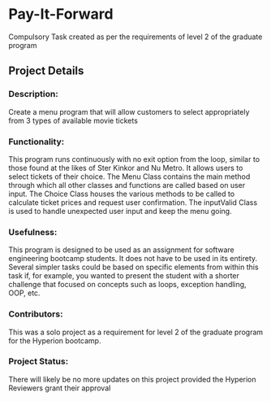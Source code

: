 # Pay-It-Forward
Compulsory Task created as per the requirements of level 2 of the graduate program

## Project Details
### Description:
Create a menu program that will allow customers to select appropriately from 3 types of available movie tickets

### Functionality:
This program runs continuously with no exit option from the loop, similar to those found at the likes of Ster Kinkor and Nu Metro. It allows users to select tickets of their choice. The Menu Class contains the main method through which all other classes and functions are called based on user input. The Choice Class houses the various methods to be called to calculate ticket prices and request user confirmation. The inputValid Class is used to handle unexpected user input and keep the menu going.

### Usefulness:
This program is designed to be used as an assignment for software engineering bootcamp students. It does not have to be used in its entirety. Several simpler tasks could be based on specific elements from within this task if, for example, you wanted to present the student with a shorter challenge that focused on concepts such as loops, exception handling, OOP, etc.

### Contributors:
This was a solo project as a requirement for level 2 of the graduate program for the Hyperion bootcamp. 

### Project Status:
There will likely be no more updates on this project provided the Hyperion Reviewers grant their approval
